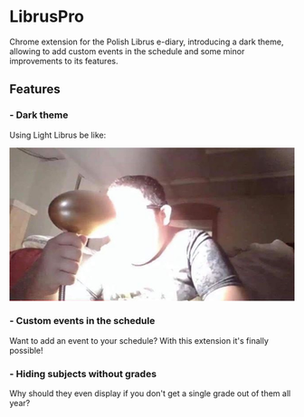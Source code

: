 # LibrusPro
Chrome extension for the Polish Librus e-diary, introducing a dark theme, allowing to add custom events in the schedule and some minor improvements to its features.

## Features

### - Dark theme
Using Light Librus be like:

![Light theme meme](docs/lightThemeMeme.jpg?raw=true)

### - Custom events in the schedule
Want to add an event to your schedule? With this extension it's finally possible!

### - Hiding subjects without grades
Why should they even display if you don't get a single grade out of them all year?